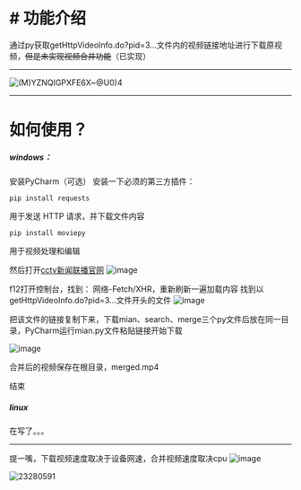 
# # 功能介绍
通过py获取getHttpVideoInfo.do?pid=3...文件内的视频链接地址进行下载原视频，~~但是未实现视频合并功能~~（已实现）

------------


![(M$)YZNQIGPXF$E6X~@U0)4](https://github.com/mcmtYu/cctv_news_download/assets/68932312/8a13df81-5af9-410d-b88f-f44ad1cd4ea8)


------------


#  如何使用？
##### windows：
安装PyCharm（可选）
安装一下必须的第三方插件：

```shell
pip install requests

```
用于发送 HTTP 请求，并下载文件内容


```shell
pip install moviepy

```
用于视频处理和编辑


然后打开[cctv新闻联播官网](https://tv.cctv.com/lm/xwlb/?spm=C94212.P4YnMod9m2uD.EfOoEZcMXuiv.1 "cctv新闻联播官网")
![image](https://github.com/mcmtYu/cctv_news_download/assets/68932312/6428796a-3dc7-46b9-a222-01eb89bda9f3)


f12打开控制台，找到：
网络-Fetch/XHR，重新刷新一遍加载内容
找到以getHttpVideoInfo.do?pid=3...文件开头的文件
![image](https://github.com/mcmtYu/cctv_news_download/assets/68932312/06721f53-2005-4637-bea5-86fe3df17c72)


把该文件的链接复制下来，下载mian、search、merge三个py文件后放在同一目录，PyCharm运行mian.py文件粘贴链接开始下载

![image](https://github.com/mcmtYu/cctv_news_download/assets/68932312/e5621fc2-675d-40c6-97ce-e0d9c8df2293)

合并后的视频保存在根目录，merged.mp4

结束
##### linux
在写了。。。

------------

提一嘴，下载视频速度取决于设备网速，合并视频速度取决cpu
![image](https://github.com/mcmtYu/cctv_news_download/assets/68932312/f7f10ccd-50ee-4854-ba0f-e246e2a3a9d5)

![23280591](https://github.com/mcmtYu/cctv_news_download/assets/68932312/9a785d9b-624a-4354-8046-c3f7e9518a2c)



